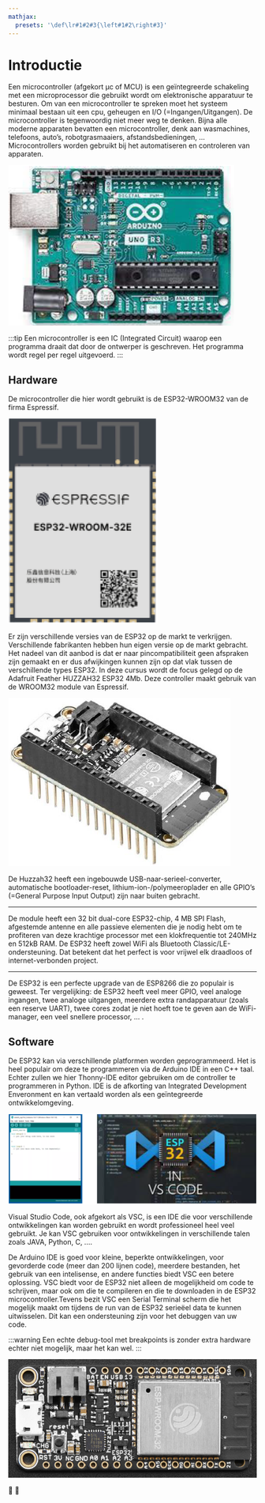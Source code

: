 ```yaml
---
mathjax:
  presets: '\def\lr#1#2#3{\left#1#2\right#3}'
---
```


# Introductie

Een microcontroller (afgekort μc of MCU) is een geïntegreerde schakeling met een microprocessor die gebruikt wordt om elektronische apparatuur te besturen. Om van een microcontroller te spreken moet het systeem minimaal bestaan uit een cpu, geheugen en I/O (=Ingangen/Uitgangen). De microcontroller is tegenwoordig niet meer weg te denken. Bijna alle moderne apparaten bevatten een microcontroller, denk aan wasmachines, telefoons, auto’s, robotgrasmaaiers, afstandsbedieningen, ... Microcontrollers worden gebruikt bij het automatiseren en controleren van apparaten.

![example image](./images/arduino.png "Voorbeeld van een microcontroller (Arduino Uno).")

:::tip
Een microcontroller is een IC (Integrated Circuit) waarop een programma draait dat door de ontwerper is geschreven. Het programma wordt regel per regel uitgevoerd.
:::

## Hardware

De microcontroller die hier wordt gebruikt is de ESP32-WROOM32 van de firma Espressif.

![example image](./images/esp1.png "De ESP32-WROOM32 van de firma Espressif.")

Er zijn verschillende versies van de ESP32 op de markt te verkrijgen. Verschillende fabrikanten hebben hun eigen versie op de markt gebracht. Het nadeel van dit aanbod is dat er naar pincompatibiliteit geen afspraken zijn gemaakt en er dus afwijkingen kunnen zijn op dat vlak tussen de verschillende types ESP32. In deze cursus wordt de focus gelegd op de Adafruit Feather HUZZAH32 ESP32 4Mb. Deze controller maakt gebruik van de WROOM32 module van Espressif.

![example image](./images/esp2.png "De Adafruit Feather huzzah32.")

De Huzzah32 heeft een ingebouwde USB-naar-serieel-converter, automatische bootloader-reset, lithium-ion-/polymeeroplader en alle GPIO’s (=General Purpose Input Output) zijn naar buiten gebracht.

***
De module heeft een 32 bit dual-core ESP32-chip, 4 MB SPI Flash, afgestemde antenne en alle passieve elementen die je nodig hebt om te profiteren van deze krachtige processor met een klokfrequentie tot 240MHz en 512kB RAM. De ESP32 heeft zowel WiFi als Bluetooth Classic/LE-ondersteuning. Dat betekent dat het perfect is voor vrijwel elk draadloos of internet-verbonden project.
***

De ESP32 is een perfecte upgrade van de ESP8266 die zo populair is geweest. Ter vergelijking: de ESP32 heeft veel meer GPIO, veel analoge ingangen, twee analoge uitgangen, meerdere extra randapparatuur (zoals een reserve UART), twee cores zodat je niet hoeft toe te geven aan de WiFi-manager, een veel snellere processor, … .

## Software

De ESP32 kan via verschillende platformen worden geprogrammeerd. Het is heel populair om deze te programmeren via de Arduino IDE in een C++ taal. Echter zullen we hier Thonny-IDE editor gebruiken om de controller te programmeren in Python. IDE is de afkorting van Integrated Development Enveronment en kan vertaald worden als een geïntegreerde ontwikkelomgeving.

![example image](./images/ide.png "Links de Arduino IDE en rechts de Visual Studio Code IDE.")

Visual Studio Code, ook afgekort als VSC, is een IDE die voor verschillende ontwikkelingen kan worden gebruikt en wordt professioneel heel veel gebruikt. Je kan VSC gebruiken voor ontwikkelingen in verschillende talen zoals JAVA, Python, C, ....


De Arduino IDE is goed voor kleine, beperkte ontwikkelingen, voor gevorderde code (meer dan 200 lijnen code), meerdere bestanden, het gebruik van een intelisense, en andere functies biedt VSC een betere oplossing. VSC biedt voor de ESP32 niet alleen de mogelijkheid om code te schrijven, maar ook om die te compileren en die te downloaden in de ESP32 microcontroller.Tevens bezit VSC een Serial Terminal scherm die het mogelijk maakt om tijdens de run van de ESP32 serieëel data te kunnen uitwisselen. Dit kan een ondersteuning zijn voor het debuggen van uw code.

:::warning
Een echte debug-tool met breakpoints is zonder extra hardware echter niet mogelijk, maar het kan wel.
:::



![alt ](./images/hero.jpg)



:tada: :100: